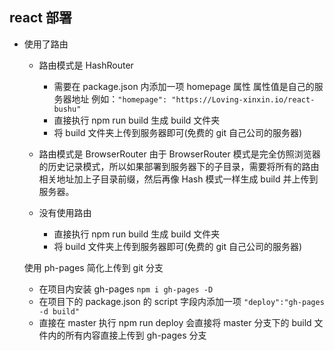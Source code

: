 ## react 部署

<!-- gh-pages -d build -->

- 使用了路由

  - 路由模式是 HashRouter

    - 需要在 package.json 内添加一项 homepage 属性 属性值是自己的服务器地址 例如：`"homepage": "https://Loving-xinxin.io/react-bushu"`
    - 直接执行 npm run build 生成 build 文件夹
    - 将 build 文件夹上传到服务器即可(免费的 git 自己公司的服务器)

  - 路由模式是 BrowserRouter
    由于 BrowserRouter 模式是完全仿照浏览器的历史记录模式，所以如果部署到服务器下的子目录，需要将所有的路由相关地址加上子目录前缀，然后再像 Hash 模式一样生成 build 并上传到服务器。

  - 没有使用路由
    - 直接执行 npm run build 生成 build 文件夹
    - 将 build 文件夹上传到服务器即可(免费的 git 自己公司的服务器)

  使用 ph-pages 简化上传到 git 分支

  - 在项目内安装 gh-pages `npm i gh-pages -D`
  - 在项目下的 package.json 的 script 字段内添加一项 `"deploy":"gh-pages -d build"`
  - 直接在 master 执行 npm run deploy 会直接将 master 分支下的 build 文件内的所有内容直接上传到 gh-pages 分支
